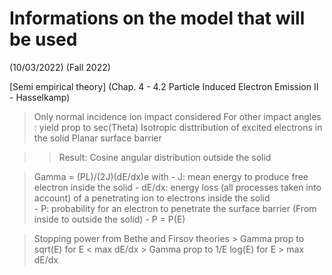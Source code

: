 # Informations on the model that will be used 
(10/03/2022) (Fall 2022)

[Semi empirical theory] (Chap. 4 - 4.2 Particle Induced Electron Emission II - Hasselkamp)

> Only normal incidence ion impact considered
> For other impact angles : yield prop to sec(Theta) 
> Isotropic disttribution of excited electrons in the solid
> Planar surface barrier 

>> Result: Cosine angular distribution outside the solid

> Gamma = (PL)/(2J)(dE/dx)e
  with 
	- J: mean energy to produce free electron inside the solid
	- dE/dx: energy loss (all processes taken into account) of a penetrating ion to electrons inside the solid\
	- P: probability for an electron to penetrate the surface barrier (From inside to outside the solid) - P = P(E) 

> Stopping power from Bethe and Firsov theories
	> Gamma prop to sqrt(E) for E < max dE/dx
	> Gamma prop to  1/E log(E) for E > max dE/dx


